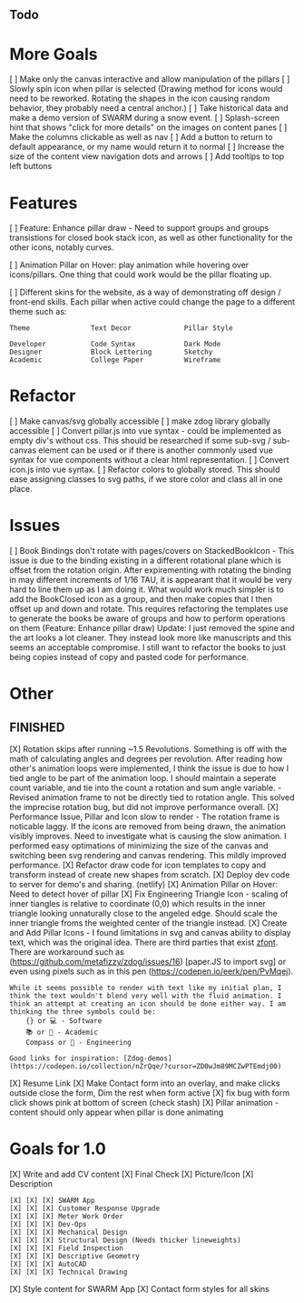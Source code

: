 Todo
---
# More Goals 
[ ] Make only the canvas interactive and allow manipulation of the pillars
[ ] Slowly spin icon when pillar is selected (Drawing method for icons would need to be reworked. Rotating the shapes in the icon causing random behavior, they probably need a central anchor.)
[ ] Take historical data and make a demo version of SWARM during a snow event.
[ ] Splash-screen hint that shows "click for more details" on the images on content panes
[ ] Make the columns clickable as well as nav
[ ] Add a button to return to default appearance, or my name would return it to normal
[ ] Increase the size of the content view navigation dots and arrows
[ ] Add tooltips to top left buttons

# Features
[ ] Feature: Enhance pillar draw - Need to support groups and groups transistions for closed book stack icon, as well as other functionality for the other icons, notably curves.

[ ] Animation Pillar on Hover: play animation while hovering over icons/pillars. One thing that could work would be the pillar floating up. 

[ ] Different skins for the website, as a way of demonstrating off design / front-end skills. Each pillar when active could change the page to a different theme such as:

    Theme               Text Decor             Pillar Style

    Developer           Code Syntax            Dark Mode
    Designer            Block Lettering        Sketchy
    Academic            College Paper          Wireframe

# Refactor
[ ] Make canvas/svg globally accessible
[ ] make zdog library globally accessible
[ ] Convert pillar.js into vue syntax - could be implemented as empty div's without css. This should be researched if some sub-svg / sub-canvas element can be used or if there is another commonly used vue syntax for vue components without a clear html representation.
[ ] Convert icon.js into vue syntax.
[ ] Refactor colors to globally stored. This should ease assigning classes to svg paths, if we store color and class all in one place.


# Issues
[ ] Book Bindings don't rotate with pages/covers on StackedBookIcon - This issue is due to the binding existing in a different rotational plane which is offset from the rotation origin. After expirementing with rotating the binding in may different increments of 1/16 TAU, it is appearant that it would be very hard to line them up as I am doing it. What would work much simpler is to add the BookClosed icon as a group, and then make copies that I then offset up and down and rotate. This requires refactoring the templates use to generate the books be aware of groups and how to perform operations on them (Feature: Enhance pillar draw) 
    Update: I just removed the spine and the art looks a lot cleaner. They instead look more like manuscripts and this seems an acceptable compromise. I still want to refactor the books to just being copies instead of copy and pasted code for performance.

# Other



## FINISHED

[X] Rotation skips after running ~1.5 Revolutions. Something is off with the math of calculating angles and degrees per revolution. After reading how other's animation loops were implemented, I think the issue is due to how I tied angle to be part of the animation loop. I should maintain a seperate count variable, and tie into the count a rotation and sum angle variable.
    -   Revised animation frame to not be directly tied to rotation angle. This solved the imprecise rotation bug, but did not improve performance overall. 
[X] Performance Issue, Pillar and Icon slow to render - The rotation frame is noticable laggy. If the icons are removed from being drawn, the animation visibly improves. Need to investigate what is causing the slow animation. I performed easy optimations of minimizing the size of the canvas and switching been svg rendering and canvas rendering. This mildly improved performance.
[X] Refactor draw code for icon templates to copy and transform instead of create new shapes from scratch.
[X] Deploy dev code to server for demo's and sharing. (netlify)
[X] Animation Pillar on Hover: Need to detect hover of pillar
[X] Fix Engineering Triangle Icon - scaling of inner tiangles is relative to coordinate (0,0) which results in the inner triangle looking unnaturally close to the angeled edge. Should scale the inner triangle froms the weighted center of the triangle instead.
[X] Create and Add Pillar Icons - I found limitations in svg and canvas ability to display text, which was the original idea. There are third parties that exist [zfont](https://jaames.github.io/zfont/). There are workaround such as (https://github.com/metafizzy/zdog/issues/16) [paper.JS to import svg] or even using pixels such as in this pen (https://codepen.io/eerk/pen/PvMqej). 

    While it seems possible to render with text like my initial plan, I think the text wouldn't blend very well with the fluid animation. I think an attempt at creating an icon should be done either way. I am thinking the three symbols could be:
        {} or 💻 - Software
        📚 or 📕 - Academic
        Compass or 📐 - Engineering
    
    Good links for inspiration: [Zdog-demos](https://codepen.io/collection/nZrQqe/?cursor=ZD0wJm89MCZwPTEmdj00)
[X] Resume Link
[X] Make Contact form into an overlay, and make clicks outside close the form, Dim the rest when form active
[X] fix bug with form click shows pink at bottom of screen (check stash)
[X] Pillar animation - content should only appear when pillar is done animating

# Goals for 1.0 
[X] Write and add CV content
    [X] Final Check
        [X] Picture/Icon
            [X] Description

    [X] [X] [X] SWARM App
    [X] [X] [X] Customer Response Upgrade
    [X] [X] [X] Meter Work Order
    [X] [X] [X] Dev-Ops
    [X] [X] [X] Mechanical Design
    [X] [X] [X] Structural Design (Needs thicker lineweights)
    [X] [X] [X] Field Inspection
    [X] [X] [X] Descriptive Geometry
    [X] [X] [X] AutoCAD
    [X] [X] [X] Technical Drawing

[X] Style content for SWARM App
[X] Contact form styles for all skins